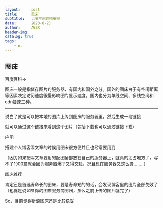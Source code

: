 ```yaml
---
layout:     post
title:      图床
subtitle:   无限空间的相册呢
date:       2020-8-20
author:     AGZX
header-img: 
catalog: true
tags:
    - n.
---
```


## 图床

百度百科→

图床一般是指储存图片的服务器，有国内和国外之分。国外的图床由于有空间距离等因素决定访问速度很慢影响图片显示速度。国内也分为单线空间、多线空间和cdn加速三种。

------

说白了就是可以把本地的图片上传到图床的服务器里，然后生成一段链接

就可以通过这个链接来看到这个图片（包括下载也可以通过链接下载）

应用

搭建个人博客写文章的时候用图床很方便并且也经常要用到

（因为如果把写文章要用的配图全部放在自己的服务器上，就真的太占地方了，写不了1000篇就会因为服务器爆了又得交钱，况且现在服务器又这么贵........）

图床推荐

肯定还是首选寿命长的图床，要是寿命短的的话，会发现博客里的图片全部失效了（也就是说如果你的图床服务商倒闭，那么之前上传的图片就完了）

So，目前觉得新浪图床还是比较稳妥

